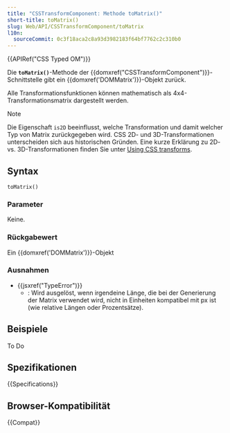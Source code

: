 ```yaml
---
title: "CSSTransformComponent: Methode toMatrix()"
short-title: toMatrix()
slug: Web/API/CSSTransformComponent/toMatrix
l10n:
  sourceCommit: 0c3f18aca2c8a93d3982183f64bf7762c2c310b0
---
```


{{APIRef("CSS Typed OM")}}

Die **`toMatrix()`**-Methode der {{domxref("CSSTransformComponent")}}-Schnittstelle gibt ein {{domxref('DOMMatrix')}}-Objekt zurück.

Alle Transformationsfunktionen können mathematisch als 4x4-Transformationsmatrix dargestellt werden.

> [!NOTE]
> Die Eigenschaft `is2D` beeinflusst, welche Transformation und damit welcher Typ von Matrix zurückgegeben wird. CSS 2D- und 3D-Transformationen unterscheiden sich aus historischen Gründen. Eine kurze Erklärung zu 2D- vs. 3D-Transformationen finden Sie unter [Using CSS transforms](/de/docs/Web/CSS/CSS_transforms/Using_CSS_transforms).

## Syntax

```js-nolint
toMatrix()
```

### Parameter

Keine.

### Rückgabewert

Ein {{domxref('DOMMatrix')}}-Objekt

### Ausnahmen

- {{jsxref("TypeError")}}
  - : Wird ausgelöst, wenn irgendeine Länge, die bei der Generierung der Matrix verwendet wird, nicht in Einheiten kompatibel mit px ist (wie relative Längen oder Prozentsätze).

## Beispiele

To Do

## Spezifikationen

{{Specifications}}

## Browser-Kompatibilität

{{Compat}}
